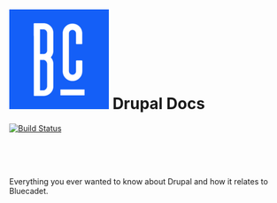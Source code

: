 ![Logo](img/bc_logo.png) Drupal Docs
=============

[![Build Status](https://travis-ci.org/bluecadet/drupal-docs.png)](https://travis-ci.org/bluecadet/drupal-docs)

<br>
<br>
<br>

Everything you ever wanted to know about Drupal and how it relates to Bluecadet.